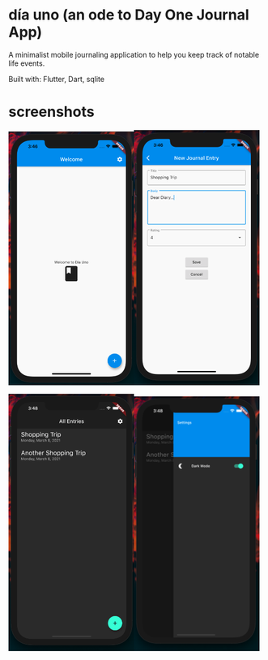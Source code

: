 # día uno (an ode to Day One Journal App)

A minimalist mobile journaling application to help you keep track of notable life events.

Built with: Flutter, Dart, sqlite

# screenshots

<img src="https://github.com/stuttskl/dia_uno/blob/main/Screen%20Shot%202021-03-08%20at%203.46.19%20PM.png" width="248"><img src="https://github.com/stuttskl/dia_uno/blob/main/Screen%20Shot%202021-03-08%20at%203.46.57%20PM.png" width="248">

<img src="https://github.com/stuttskl/dia_uno/blob/main/Screen%20Shot%202021-03-08%20at%203.48.21%20PM.png" width="248"><img src="https://github.com/stuttskl/dia_uno/blob/main/Screen%20Shot%202021-03-08%20at%203.48.28%20PM.png" width="248">

